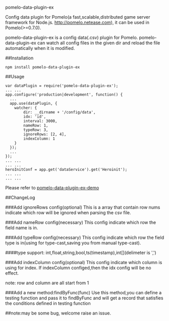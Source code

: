 pomelo-data-plugin-ex

Config data plugin for Pomelo(a fast,scalable,distributed game server framework for Node.js. http://pomelo.netease.com), it can be used in Pomelo(>=0.7.0).

pomelo-data-plugin-ex is a config data(.csv) plugin for Pomelo. pomelo-data-plugin-ex can watch all config files in the given dir and reload the file automatically when it is modified.

##Installation

```
npm install pomelo-data-plugin-ex
```

##Usage

```
var dataPlugin = require('pomelo-data-plugin-ex');
... ...
app.configure('production|development', function() {
  ...
  app.use(dataPlugin, {
    watcher: {
        dir: __dirname + '/config/data',
        idx: 'id',
        interval: 3000,
        nameRow: 1,
        typeRow: 3,
        ignoreRows: [2, 4],
        indexColumn: 1
    }
  });
  ...
});
... ...
... ...
heroInitConf = app.get('dataService').get('Heroinit');
... ...
... ...
```

Please refer to [pomelo-data-plugin-ex-demo](https://github.com/jackiesun8/pomelo-data-plugin-ex-demo)

##ChangeLog

###Add ignoreRows config(optional)
This is a array that contain row nums indicate which row will be ignored when parsing the csv file.

###Add nameRow config(necessary)
This config indicate which row the field name is in.

###Add typeRow config(necessary)
This config indicate which row the field type is in(using for type-cast,saving you from manual type-cast).

####type support:
int,float,string,bool,ts(timestamp),int\[\](delimeter is ',')

###Add indexColumn config(optional)
This config indicate which column is using for index. If indexColumn configed,then the idx config will be no effect.

note: row and column are all start from 1

###Add a new method:findByFunc(func) 
Use this method,you can define a testing function and pass it to findByFunc and will get a record that satisfies the conditions defined in testing function 

##note:may be some bug, welcome raise an issue.
